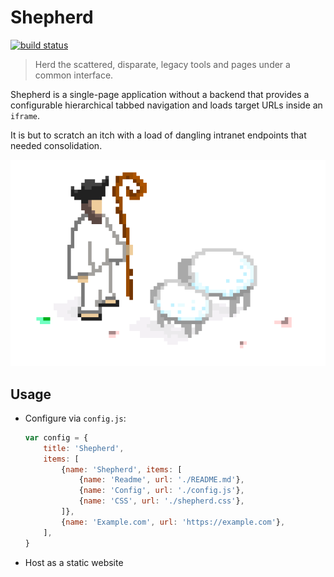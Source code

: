 # Shepherd

[![build status](https://travis-ci.org/famousgarkin/shepherd.svg)](https://travis-ci.org/famousgarkin/shepherd)

> Herd the scattered, disparate, legacy tools and pages under a common interface.

Shepherd is a single-page application without a backend that provides a configurable hierarchical tabbed navigation and loads target URLs inside an `iframe`.

It is but to scratch an itch with a load of dangling intranet endpoints that needed consolidation.

![](assets/shepherd.png)

## Usage

* Configure via `config.js`:
	```js
	var config = {
		title: 'Shepherd',
		items: [
			{name: 'Shepherd', items: [
				{name: 'Readme', url: './README.md'},
				{name: 'Config', url: './config.js'},
				{name: 'CSS', url: './shepherd.css'},
			]},
			{name: 'Example.com', url: 'https://example.com'},
		],
	}
	```
* Host as a static website
